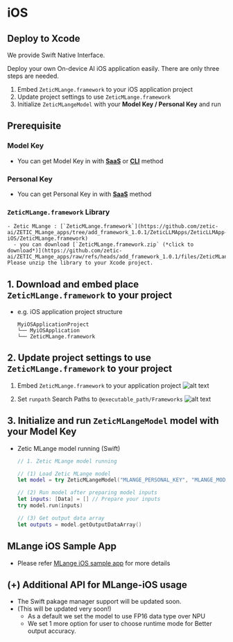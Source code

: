 iOS
===

Deploy to Xcode
---------------

 We provide Swift Native Interface.

Deploy your own On-device AI iOS application easily.
There are only three steps are needed.
  1. Embed `ZeticMLange.framework` to your iOS application project
  2. Update project settings to use `ZeticMLange.framework`
  3. Initialize `ZeticMLangeModel` with your **Model Key / Personal Key** and run


## Prerequisite

### Model Key
- You can get Model Key in with [**SaaS**](../steps/generate_model_key/generate-to-SaaS.md) or [**CLI**](../steps/generate_model_key/generate-to-CLI.md) method
### Personal Key
- You can get Personal Key in with [**SaaS**](../steps/generate_personal_key/index.rst) method
### `ZeticMLange.framework` Library
    - Zetic MLange : [`ZeticMLange.framework`](https://github.com/zetic-ai/ZETIC_MLange_apps/tree/add_framework_1.0.1/ZeticLLMApps/ZeticLLMApp-iOS/ZeticMLange.framework)
      - you can download [`ZeticMLange.framework.zip` (*click to download*)](https://github.com/zetic-ai/ZETIC_MLange_apps/raw/refs/heads/add_framework_1.0.1/files/ZeticMLange.framework.zip). Please unzip the library to your Xcode project.


## 1. Download and embed place `ZeticMLange.framework` to your project

  - e.g. iOS application project structure
    ```
    MyiOSApplicationProject
    └── MyiOSApplication
    └── ZeticMLange.framework
    ```

## 2. Update project settings to use `ZeticMLange.framework` to your project

1. Embed `ZeticMLange.framework` to your application project
![alt text](iOS_imgs/mlange_xcode_app_setting_01.png)

2. Set `runpath` Search Paths to `@executable_path/Frameworks`
![alt text](iOS_imgs/mlange_xcode_app_setting_02.png)


## 3. Initialize and run `ZeticMLangeModel` model with your Model Key

  - Zetic MLange model running (Swift)

    ``` swift
    // 1. Zetic MLange model running

    // (1) Load Zetic MLange model
    let model = try ZeticMLangeModel("MLANGE_PERSONAL_KEY", "MLANGE_MODEL_KEY")

    // (2) Run model after preparing model inputs
    let inputs: [Data] = [] // Prepare your inputs
    try model.run(inputs)

    // (3) Get output data array
    let outputs = model.getOutputDataArray()
    ```

## MLange iOS Sample App
  - Please refer [MLange iOS sample app](https://github.com/zetic-ai/zetic_mlange_ios_sample) for more details


## (+) Additional API for MLange-iOS usage
- The Swift pakage manager support will be updated soon.
- (This will be updated very soon!)
  - As a default we set the model to use FP16 data type over NPU
  - We set 1 more option for user to choose runtime mode for Better output accuracy.
